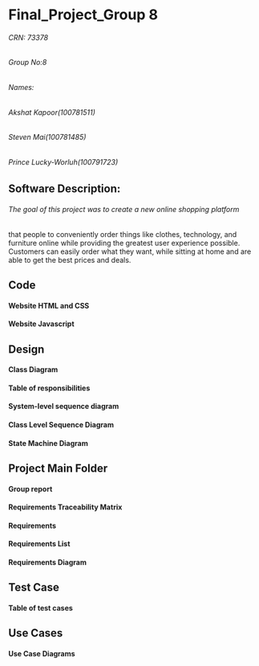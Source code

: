 # Final_Project_Group 8
###### CRN: 73378
###### Group No:8
###### Names:
###### Akshat Kapoor(100781511)
###### Steven Mai(100781485)
###### Prince Lucky-Worluh(100791723)
## Software Description:
  ###### The goal of this project was to create a new online shopping platform 
that people to conveniently order things like clothes, technology, and furniture online while providing the greatest user experience possible.
Customers can easily order what they want, while sitting at home and are able to get the best prices and deals. 


## Code
#### Website HTML and CSS
#### Website Javascript

## Design
#### Class Diagram
#### Table of responsibilities
#### System-level sequence diagram 
#### Class Level Sequence Diagram
#### State Machine Diagram


## Project Main Folder
#### Group report
#### Requirements Traceability Matrix
#### Requirements
#### Requirements List
#### Requirements Diagram

## Test Case
#### Table of test cases

## Use Cases
#### Use Case Diagrams



